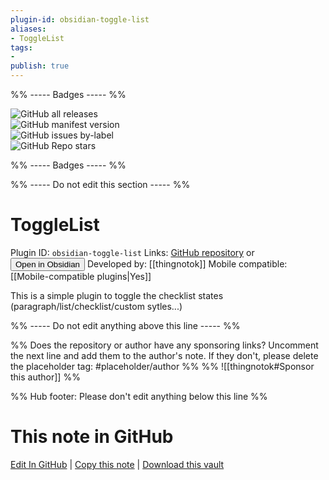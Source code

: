 ```yaml
---
plugin-id: obsidian-toggle-list
aliases:
- ToggleList
tags: 
- 
publish: true
---
```


%% ----- Badges ----- %%

![GitHub all releases](https://img.shields.io/github/downloads/thingnotok/obsidian-toggle-list/total?color=573E7A&logo=github&style=for-the-badge)   
![GitHub manifest version](https://img.shields.io/github/manifest-json/v/thingnotok/obsidian-toggle-list?color=573E7A&logo=github&style=for-the-badge)   
![GitHub issues by-label](https://img.shields.io/github/issues/thingnotok/obsidian-toggle-list/help%20wanted?color=573E7A&logo=github&style=for-the-badge)   
![GitHub Repo stars](https://img.shields.io/github/stars/thingnotok/obsidian-toggle-list?color=573E7A&logo=github&style=for-the-badge)

%% ----- Badges ----- %%

%% ----- Do not edit this section ----- %%

# ToggleList

Plugin ID: `obsidian-toggle-list`
Links: [GitHub repository](https://github.com/thingnotok/obsidian-toggle-list) or [<button id=HH>Open in Obsidian</button>](obsidian://show-plugin?id=obsidian-toggle-list)
Developed by: [[thingnotok]]
Mobile compatible: [[Mobile-compatible plugins|Yes]]

This is a simple plugin to toggle the checklist states (paragraph/list/checklist/custom sytles...)

%% ----- Do not edit anything above this line ----- %% 

%% Does the repository or author have any sponsoring links? Uncomment the next line and add them to the author's note. If they don't, please delete the placeholder tag: #placeholder/author %%
%% ![[thingnotok#Sponsor this author]] %%

%% Hub footer: Please don't edit anything below this line %%

# This note in GitHub

<span class="git-footer">[Edit In GitHub](https://github.dev/obsidian-community/obsidian-hub/blob/main/02%20-%20Community%20Expansions/02.05%20All%20Community%20Expansions/Plugins/obsidian-toggle-list.md "git-hub-edit-note") | [Copy this note](https://raw.githubusercontent.com/obsidian-community/obsidian-hub/main/02%20-%20Community%20Expansions/02.05%20All%20Community%20Expansions/Plugins/obsidian-toggle-list.md "git-hub-copy-note") | [Download this vault](https://github.com/obsidian-community/obsidian-hub/archive/refs/heads/main.zip "git-hub-download-vault") </span>
